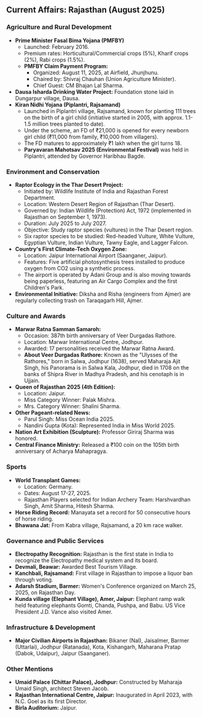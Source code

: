 ## Current Affairs: Rajasthan (August 2025)

### Agriculture and Rural Development
*   **Prime Minister Fasal Bima Yojana (PMFBY)**
    *   Launched: February 2016.
    *   Premium rates: Horticultural/Commercial crops (5%), Kharif crops (2%), Rabi crops (1.5%).
    *   **PMFBY Claim Payment Program:**
        *   Organized: August 11, 2025, at Airfield, Jhunjhunu.
        *   Chaired by: Shivraj Chauhan (Union Agriculture Minister).
        *   Chief Guest: CM Bhajan Lal Sharma.
*   **Dausa Isharda Drinking Water Project:** Foundation stone laid in Dungarpur village, Dausa.
*   **Kiran Nidhi Yojana (Piplantri, Rajsamand)**
    *   Launched in Piplantri village, Rajsamand, known for planting 111 trees on the birth of a girl child (initiative started in 2005, with approx. 1.1-1.5 million trees planted to date).
    *   Under the scheme, an FD of ₹21,000 is opened for every newborn girl child (₹11,000 from family, ₹10,000 from villagers).
    *   The FD matures to approximately ₹1 lakh when the girl turns 18.
    *   **Paryavaran Mahotsav 2025 (Environmental Festival)** was held in Piplantri, attended by Governor Haribhau Bagde.

### Environment and Conservation
*   **Raptor Ecology in the Thar Desert Project:**
    *   Initiated by: Wildlife Institute of India and Rajasthan Forest Department.
    *   Location: Western Desert Region of Rajasthan (Thar Desert).
    *   Governed by: Indian Wildlife (Protection) Act, 1972 (implemented in Rajasthan on September 1, 1973).
    *   Duration: July 2025 to July 2027.
    *   Objective: Study raptor species (vultures) in the Thar Desert region.
    *   Six raptor species to be studied: Red-headed Vulture, White Vulture, Egyptian Vulture, Indian Vulture, Tawny Eagle, and Lagger Falcon.
*   **Country's First Climate-Tech Oxygen Zone:**
    *   Location: Jaipur International Airport (Saanganer, Jaipur).
    *   Features: Five artificial photosynthesis trees installed to produce oxygen from CO2 using a synthetic process.
    *   The airport is operated by Adani Group and is also moving towards being paperless, featuring an Air Cargo Complex and the first Children's Park.
*   **Environmental Initiative:** Diksha and Risha (engineers from Ajmer) are regularly collecting trash on Taraqagarh Hill, Ajmer.

### Culture and Awards
*   **Marwar Ratna Samman Samaroh:**
    *   Occasion: 387th birth anniversary of Veer Durgadas Rathore.
    *   Location: Marwar International Centre, Jodhpur.
    *   Awarded: 17 personalities received the Marwar Ratna Award.
    *   **About Veer Durgadas Rathore:** Known as the "Ulysses of the Rathores," born in Salwa, Jodhpur (1638), served Maharaja Ajit Singh, his Panorama is in Salwa Kala, Jodhpur, died in 1708 on the banks of Shipra River in Madhya Pradesh, and his cenotaph is in Ujjain.
*   **Queen of Rajasthan 2025 (4th Edition):**
    *   Location: Jaipur.
    *   Miss Category Winner: Palak Mishra.
    *   Mrs. Category Winner: Shalini Sharma.
*   **Other Pageant-related News:**
    *   Parul Singh: Miss Ocean India 2025.
    *   Nandini Gupta (Kota): Represented India in Miss World 2025.
*   **Nation Art Exhibition (Sculpture):** Professor Giriraj Sharma was honored.
*   **Central Finance Ministry:** Released a ₹100 coin on the 105th birth anniversary of Acharya Mahapragya.

### Sports
*   **World Transplant Games:**
    *   Location: Germany.
    *   Dates: August 17-27, 2025.
    *   Rajasthan Players selected for Indian Archery Team: Harshvardhan Singh, Amit Sharma, Hitesh Sharma.
*   **Horse Riding Record:** Manayata set a record for 50 consecutive hours of horse riding.
*   **Bhawana Jat:** From Kabra village, Rajsamand, a 20 km race walker.

### Governance and Public Services
*   **Electropathy Recognition:** Rajasthan is the first state in India to recognize the Electropathy medical system and its board.
*   **Devmali, Beawar:** Awarded Best Tourism Village.
*   **Kanchbali, Rajsamand:** First village in Rajasthan to impose a liquor ban through voting.
*   **Adarsh Stadium, Barmer:** Women's Conference organized on March 25, 2025, on Rajasthan Day.
*   **Kunda village (Elephant Village), Amer, Jaipur:** Elephant ramp walk held featuring elephants Gomti, Chanda, Pushpa, and Babu. US Vice President J.D. Vance also visited Amer.

### Infrastructure & Development
*   **Major Civilian Airports in Rajasthan:** Bikaner (Nal), Jaisalmer, Barmer (Uttarlai), Jodhpur (Ratanada), Kota, Kishangarh, Maharana Pratap (Dabok, Udaipur), Jaipur (Saanganer).

### Other Mentions
*   **Umaid Palace (Chittar Palace), Jodhpur:** Constructed by Maharaja Umaid Singh, architect Steven Jacob.
*   **Rajasthan International Centre, Jaipur:** Inaugurated in April 2023, with N.C. Goel as its first Director.
*   **Birla Auditorium:** Jaipur.